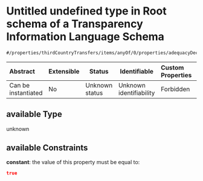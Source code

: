 # Untitled undefined type in Root schema of a Transparency Information Language Schema

```txt
#/properties/thirdCountryTransfers/items/anyOf/0/properties/adequacyDecision#/properties/thirdCountryTransfers/items/anyOf/0/properties/adequacyDecision/if/properties/available
```




| Abstract            | Extensible | Status         | Identifiable            | Custom Properties | Additional Properties | Access Restrictions | Defined In                                                           |
| :------------------ | ---------- | -------------- | ----------------------- | :---------------- | --------------------- | ------------------- | -------------------------------------------------------------------- |
| Can be instantiated | No         | Unknown status | Unknown identifiability | Forbidden         | Allowed               | none                | [tilt-schema.json\*](../out/tilt-schema.json "open original schema") |

## available Type

unknown

## available Constraints

**constant**: the value of this property must be equal to:

```json
true
```
